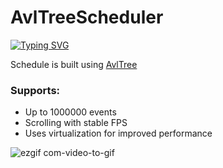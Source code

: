 # AvlTreeScheduler
[![Typing SVG](https://readme-typing-svg.herokuapp.com?width=600&color=%2336BCF7&lines=Unlocking+the+Power+of+Virtualization)](https://git.io/typing-svg)

Schedule is built using <a href="https://github.com/bitlush/avl-tree-c-sharp"> AvlTree</a>
<h3>Supports:</h3>
<ul>
    <li>Up to 1000000 events</li>
    <li>Scrolling with stable FPS</li>
    <li>Uses virtualization for improved performance</li>
</ul>

![ezgif com-video-to-gif](https://github.com/SilentCoast/AvlTreeScheduler/assets/94042423/e4ac0a28-127b-46d7-8aa6-715b4c41b099)
